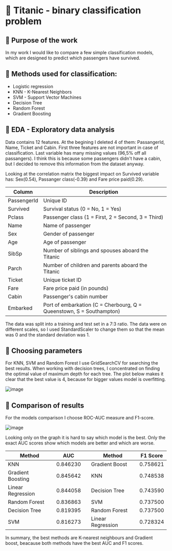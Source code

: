 # :ship: Titanic - binary classification problem

## :pushpin: Purpose of the work
In my work I would like to compare a few simple classification models, which are designed to predict which passengers have survived. 

## :small_blue_diamond: Methods used for classification:
* Logistic regression
* KNN - K-Nearest Neighbors
* SVM - Support Vector Machines
* Decision Tree
* Random Forest
* Gradient Boosting

## :small_blue_diamond: EDA - Exploratory data analysis

Data contains 12 features. At the begining I deleted 4 of them: PassangerId, Name, Ticket and Cabin. First three features are not important in case of classification. 
Last variable has many missing values (96,5% off all passangers). I think this is because some passengers didn't have a cabin, but I decided to remove this information from the dataset anyway.

Looking at the correlation matrix the biggest impact on Survived variable has: Sex(0.54), Passanger class(-0.39) and Fare price paid(0.29).

| Column        | Description                                                                                           |
|---------------|-------------------------------------------------------------------------------------------------------|
| PassengerId   | Unique ID                                                                                             |
| Survived      | Survival status (0 = No, 1 = Yes)                                                                     |
| Pclass        | Passenger class (1 = First, 2 = Second, 3 = Third)                                                    |
| Name          | Name of passenger                                                                                     |
| Sex           | Gender of passenger                                                                                   |
| Age           | Age of passenger                                                                                      |
| SibSp         | Number of siblings and spouses aboard the Titanic                                                     |
| Parch         | Number of children and parents aboard the Titanic                                                     |
| Ticket        | Unique ticket ID                                                                                      |
| Fare          | Fare price paid (in pounds)                                                                           |
| Cabin         | Passenger's cabin number                                                                              |
| Embarked      | Port of embarkation (C = Cherbourg, Q = Queenstown, S = Southampton)                                  |

The data was split into a training and test set in a 7:3 ratio.
The data were on different scales, so I used StandardScaler to change them so that the mean was 0 and the standard deviation was 1.

## :small_blue_diamond: Choosing parameters

For KNN, SVM and Random Forest I use GridSearchCV for searching the best results. 
When working with decision trees, I concentrated on finding the optimal value of maximum depth for each tree. The plot below makes it clear that the best value is 4, because for bigger values model is overfitting.

![image](https://github.com/user-attachments/assets/becbe915-894a-4953-9ceb-4330db1ada00)

## :small_blue_diamond: Comparison of results

For the models comparison I choose ROC-AUC measure and F1-score.

![image](https://github.com/user-attachments/assets/53f6fae9-8b27-485b-8fa1-32b14812c4cf)

Looking only on the graph it is hard to say which model is the best. Only the exact AUC scores show which models are better and which are worse.

| Method             | AUC      |         | Method            | F1 Score  |
|--------------------|----------|---------|-------------------|-----------|
| KNN                | 0.846230 |         | Gradient Boost    | 0.758621  |
| Gradient Boosting  | 0.845642 |         | KNN               | 0.748538  |
| Linear Regression  | 0.844058 |         | Decision Tree     | 0.743590  |
| Random Forest      | 0.836863 |         | SVM               | 0.737500  |
| Decision Tree      | 0.819395 |         | Random Forest     | 0.737500  |
| SVM                | 0.816273 |         | Linear Regression | 0.728324  |

In summary, the best methods are K-nearest neighbours and Gradient boost, beacause both methods have the best AUC and F1 scores.

